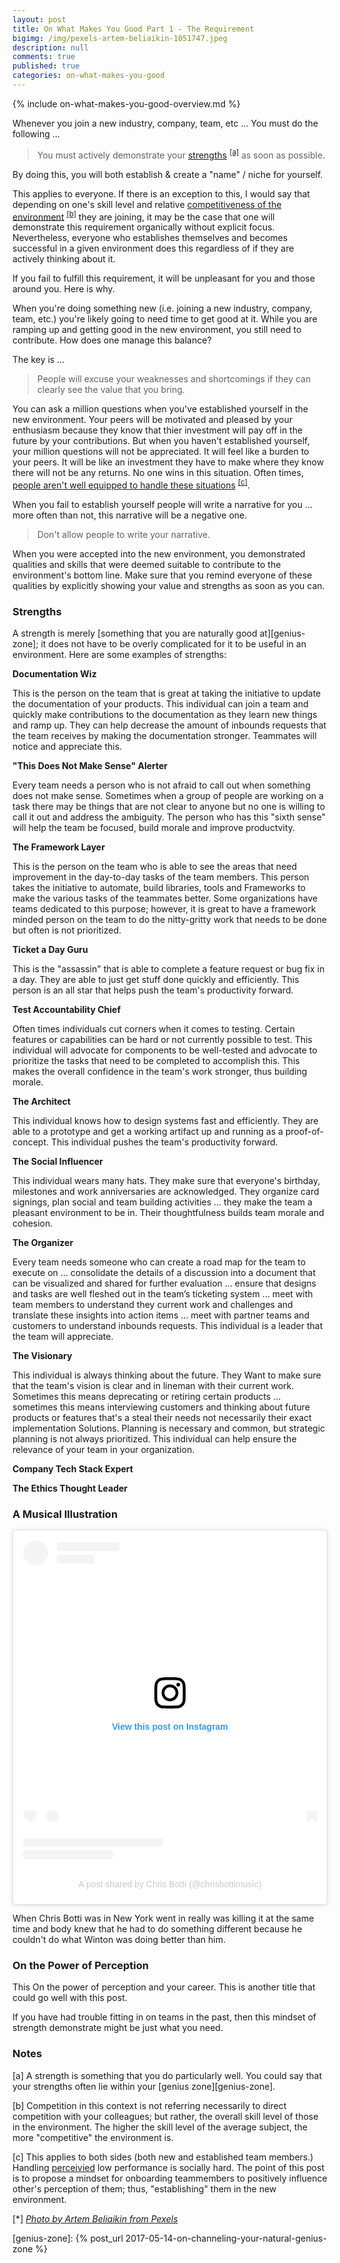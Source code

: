 ```yaml
---
layout: post
title: On What Makes You Good Part 1 - The Requirement
bigimg: /img/pexels-artem-beliaikin-1051747.jpeg
description: null
comments: true
published: true
categories: on-what-makes-you-good
---
```


{% include on-what-makes-you-good-overview.md %}
<br/>

Whenever you join a new industry, company, team, etc ... You must do the following ... 

> You must actively demonstrate your [strengths](#strengths) <sup>[[a]](#strengths)</sup> as soon as possible.

By doing this, you will both establish & create a "name" / niche for yourself.

This applies to everyone.  If there is an exception to this, I would say that depending on one's skill level and relative [competitiveness of the environment](#competitiveness) <sup>[[b]](#competitiveness)</sup> they are joining, it may be the case that one will demonstrate this requirement organically without explicit focus.  Nevertheless, everyone who establishes themselves and becomes successful in a given environment does this regardless of if they are actively thinking about it.

If you fail to fulfill this requirement, it will be unpleasant for you and those around you.  Here is why.

When you're doing something new (i.e. joining a new industry, company, team, etc.) you're likely going to need time to get good at it.  While you are ramping up and getting good in the new environment, you still need to contribute.  How does one manage this balance?

The key is ...
> People will excuse your weaknesses and shortcomings if they can clearly see the value that you bring. 

You can ask a million questions when you've established yourself in the new environment.  Your peers will be motivated and pleased by your enthusiasm because they know that thier investment will pay off in the future by your contributions. But when you haven't established yourself, your million questions will not be appreciated.  It will feel like a burden to your peers.  It will be like an investment they have to make where they know there will not be any returns.  No one wins in this situation.  Often times, [people aren't well equipped to handle these situations](#handling-low-performance) <sup>[[c]](#handling-low-performance)</sup>.

When you fail to establish yourself people will write a narrative for you ... more often than not, this narrative will be a negative one.

> Don't allow people to write your narrative.

When you were accepted into the new environment, you demonstrated qualities and skills that were deemed suitable to contribute to the environment's bottom line.  Make sure that you remind everyone of these qualities by explicitly showing your value and strengths as soon as you can.

### Strengths
A strength is merely [something that you are naturally good at][genius-zone]; it does not have to be overly complicated for it to be useful in an environment.  Here are some examples of strengths:

**Documentation Wiz**

This is the person on the team that is great at taking the initiative to update the documentation of your products.  This individual can join a team and quickly make contributions to the documentation as they learn new things and ramp up.  They can help decrease the amount of inbounds requests that the team receives by making the documentation stronger.  Teammates will notice and appreciate this.

**"This Does Not Make Sense" Alerter**

Every team needs a person who is not afraid to call out when something does not make sense. Sometimes when a group of people are working on a task there may be things that are not clear to anyone but no one is willing to call it out and address the ambiguity. The person who has this "sixth sense" will help the team be focused, build morale and improve productvity.

**The Framework Layer**

 This is the person on the team who is able to see the areas that need improvement in the day-to-day tasks of the team members. This person takes the initiative to automate, build libraries, tools and Frameworks to make the various tasks of the teammates better. Some organizations have teams dedicated to this purpose; however, it is great to have a framework minded person on the team to do the nitty-gritty work that needs to be done but often is not prioritized.

**Ticket a Day Guru**

 This is the "assassin" that is able to complete a feature request or bug fix in a day. They are able to just get stuff done quickly and efficiently. This person is an all star that helps push the team's productivity forward.

**Test Accountability Chief**

Often times individuals cut corners when it comes to testing. Certain features or capabilities can be hard or not currently possible to test.  This individual will advocate for components to be well-tested and advocate to prioritize the tasks that need to be completed to accomplish this.  This makes the overall confidence in the team's work stronger, thus building morale.

**The Architect**

This individual knows how to design systems fast and efficiently. They are able to a prototype and get a working artifact up and running as a proof-of-concept. This individual pushes the team's productivity forward.

**The Social Influencer**

This individual wears many hats. They make sure that everyone's birthday, milestones and work anniversaries are acknowledged.  They organize card signings, plan social and team building activities ... they make the team a pleasant environment to be in.  Their thoughtfulness builds team morale and cohesion.

**The Organizer**

Every team needs someone who can create a road map for the team to execute on  … consolidate the details of a discussion into a document that can be visualized and shared for further evaluation … ensure that designs and tasks are well fleshed out in the team’s ticketing system … meet with team members to understand they current work and challenges and translate these insights into action items … meet with partner teams and customers to understand inbounds requests.  This individual is a leader that the team will appreciate.

**The Visionary**

This individual is always thinking about the future. They Want to make sure that the team's vision is clear and in lineman with their current work. Sometimes this means deprecating or retiring certain products …  sometimes this means interviewing customers and thinking about future products or features that's a steal their needs not necessarily their exact implementation Solutions.  Planning is necessary and common, but strategic planning is not always prioritized.  This individual can help ensure the relevance of your team in your organization.


**Company Tech Stack Expert**

**The Ethics Thought Leader**


### A Musical Illustration

<blockquote class="instagram-media" data-instgrm-permalink="https://www.instagram.com/p/CAcAwJ8AUq_/?utm_source=ig_embed&amp;utm_campaign=loading" data-instgrm-version="14" style=" background:#FFF; border:0; border-radius:3px; box-shadow:0 0 1px 0 rgba(0,0,0,0.5),0 1px 10px 0 rgba(0,0,0,0.15); margin: 1px; max-width:540px; min-width:326px; padding:0; width:99.375%; width:-webkit-calc(100% - 2px); width:calc(100% - 2px);"><div style="padding:16px;"> <a href="https://www.instagram.com/p/CAcAwJ8AUq_/?utm_source=ig_embed&amp;utm_campaign=loading" style=" background:#FFFFFF; line-height:0; padding:0 0; text-align:center; text-decoration:none; width:100%;" target="_blank"> <div style=" display: flex; flex-direction: row; align-items: center;"> <div style="background-color: #F4F4F4; border-radius: 50%; flex-grow: 0; height: 40px; margin-right: 14px; width: 40px;"></div> <div style="display: flex; flex-direction: column; flex-grow: 1; justify-content: center;"> <div style=" background-color: #F4F4F4; border-radius: 4px; flex-grow: 0; height: 14px; margin-bottom: 6px; width: 100px;"></div> <div style=" background-color: #F4F4F4; border-radius: 4px; flex-grow: 0; height: 14px; width: 60px;"></div></div></div><div style="padding: 19% 0;"></div> <div style="display:block; height:50px; margin:0 auto 12px; width:50px;"><svg width="50px" height="50px" viewBox="0 0 60 60" version="1.1" xmlns="https://www.w3.org/2000/svg" xmlns:xlink="https://www.w3.org/1999/xlink"><g stroke="none" stroke-width="1" fill="none" fill-rule="evenodd"><g transform="translate(-511.000000, -20.000000)" fill="#000000"><g><path d="M556.869,30.41 C554.814,30.41 553.148,32.076 553.148,34.131 C553.148,36.186 554.814,37.852 556.869,37.852 C558.924,37.852 560.59,36.186 560.59,34.131 C560.59,32.076 558.924,30.41 556.869,30.41 M541,60.657 C535.114,60.657 530.342,55.887 530.342,50 C530.342,44.114 535.114,39.342 541,39.342 C546.887,39.342 551.658,44.114 551.658,50 C551.658,55.887 546.887,60.657 541,60.657 M541,33.886 C532.1,33.886 524.886,41.1 524.886,50 C524.886,58.899 532.1,66.113 541,66.113 C549.9,66.113 557.115,58.899 557.115,50 C557.115,41.1 549.9,33.886 541,33.886 M565.378,62.101 C565.244,65.022 564.756,66.606 564.346,67.663 C563.803,69.06 563.154,70.057 562.106,71.106 C561.058,72.155 560.06,72.803 558.662,73.347 C557.607,73.757 556.021,74.244 553.102,74.378 C549.944,74.521 548.997,74.552 541,74.552 C533.003,74.552 532.056,74.521 528.898,74.378 C525.979,74.244 524.393,73.757 523.338,73.347 C521.94,72.803 520.942,72.155 519.894,71.106 C518.846,70.057 518.197,69.06 517.654,67.663 C517.244,66.606 516.755,65.022 516.623,62.101 C516.479,58.943 516.448,57.996 516.448,50 C516.448,42.003 516.479,41.056 516.623,37.899 C516.755,34.978 517.244,33.391 517.654,32.338 C518.197,30.938 518.846,29.942 519.894,28.894 C520.942,27.846 521.94,27.196 523.338,26.654 C524.393,26.244 525.979,25.756 528.898,25.623 C532.057,25.479 533.004,25.448 541,25.448 C548.997,25.448 549.943,25.479 553.102,25.623 C556.021,25.756 557.607,26.244 558.662,26.654 C560.06,27.196 561.058,27.846 562.106,28.894 C563.154,29.942 563.803,30.938 564.346,32.338 C564.756,33.391 565.244,34.978 565.378,37.899 C565.522,41.056 565.552,42.003 565.552,50 C565.552,57.996 565.522,58.943 565.378,62.101 M570.82,37.631 C570.674,34.438 570.167,32.258 569.425,30.349 C568.659,28.377 567.633,26.702 565.965,25.035 C564.297,23.368 562.623,22.342 560.652,21.575 C558.743,20.834 556.562,20.326 553.369,20.18 C550.169,20.033 549.148,20 541,20 C532.853,20 531.831,20.033 528.631,20.18 C525.438,20.326 523.257,20.834 521.349,21.575 C519.376,22.342 517.703,23.368 516.035,25.035 C514.368,26.702 513.342,28.377 512.574,30.349 C511.834,32.258 511.326,34.438 511.181,37.631 C511.035,40.831 511,41.851 511,50 C511,58.147 511.035,59.17 511.181,62.369 C511.326,65.562 511.834,67.743 512.574,69.651 C513.342,71.625 514.368,73.296 516.035,74.965 C517.703,76.634 519.376,77.658 521.349,78.425 C523.257,79.167 525.438,79.673 528.631,79.82 C531.831,79.965 532.853,80.001 541,80.001 C549.148,80.001 550.169,79.965 553.369,79.82 C556.562,79.673 558.743,79.167 560.652,78.425 C562.623,77.658 564.297,76.634 565.965,74.965 C567.633,73.296 568.659,71.625 569.425,69.651 C570.167,67.743 570.674,65.562 570.82,62.369 C570.966,59.17 571,58.147 571,50 C571,41.851 570.966,40.831 570.82,37.631"></path></g></g></g></svg></div><div style="padding-top: 8px;"> <div style=" color:#3897f0; font-family:Arial,sans-serif; font-size:14px; font-style:normal; font-weight:550; line-height:18px;">View this post on Instagram</div></div><div style="padding: 12.5% 0;"></div> <div style="display: flex; flex-direction: row; margin-bottom: 14px; align-items: center;"><div> <div style="background-color: #F4F4F4; border-radius: 50%; height: 12.5px; width: 12.5px; transform: translateX(0px) translateY(7px);"></div> <div style="background-color: #F4F4F4; height: 12.5px; transform: rotate(-45deg) translateX(3px) translateY(1px); width: 12.5px; flex-grow: 0; margin-right: 14px; margin-left: 2px;"></div> <div style="background-color: #F4F4F4; border-radius: 50%; height: 12.5px; width: 12.5px; transform: translateX(9px) translateY(-18px);"></div></div><div style="margin-left: 8px;"> <div style=" background-color: #F4F4F4; border-radius: 50%; flex-grow: 0; height: 20px; width: 20px;"></div> <div style=" width: 0; height: 0; border-top: 2px solid transparent; border-left: 6px solid #f4f4f4; border-bottom: 2px solid transparent; transform: translateX(16px) translateY(-4px) rotate(30deg)"></div></div><div style="margin-left: auto;"> <div style=" width: 0px; border-top: 8px solid #F4F4F4; border-right: 8px solid transparent; transform: translateY(16px);"></div> <div style=" background-color: #F4F4F4; flex-grow: 0; height: 12px; width: 16px; transform: translateY(-4px);"></div> <div style=" width: 0; height: 0; border-top: 8px solid #F4F4F4; border-left: 8px solid transparent; transform: translateY(-4px) translateX(8px);"></div></div></div> <div style="display: flex; flex-direction: column; flex-grow: 1; justify-content: center; margin-bottom: 24px;"> <div style=" background-color: #F4F4F4; border-radius: 4px; flex-grow: 0; height: 14px; margin-bottom: 6px; width: 224px;"></div> <div style=" background-color: #F4F4F4; border-radius: 4px; flex-grow: 0; height: 14px; width: 144px;"></div></div></a><p style=" color:#c9c8cd; font-family:Arial,sans-serif; font-size:14px; line-height:17px; margin-bottom:0; margin-top:8px; overflow:hidden; padding:8px 0 7px; text-align:center; text-overflow:ellipsis; white-space:nowrap;"><a href="https://www.instagram.com/p/CAcAwJ8AUq_/?utm_source=ig_embed&amp;utm_campaign=loading" style=" color:#c9c8cd; font-family:Arial,sans-serif; font-size:14px; font-style:normal; font-weight:normal; line-height:17px; text-decoration:none;" target="_blank">A post shared by Chris Botti (@chrisbottimusic)</a></p></div></blockquote> <script async src="//www.instagram.com/embed.js"></script>

When Chris Botti was in New York went in really was killing it at the same time and body knew that he had to do something different because he couldn't do what Winton was doing better than him.



### On the Power of Perception
This On the power of perception and your career. This is another title that could go well with this post.

If you have had trouble fitting in on teams in the past, then this mindset of strength demonstrate might be just what you need.


### Notes
[<a name="strengths">a</a>] A strength is something that you do particularly well.  You could say that your strengths often lie within your [genius zone][genius-zone].

[<a name="competitiveness">b</a>] Competition in this context is not referring necessarily to direct competition with your colleagues; but rather, the overall skill level of those in the environment. The higher the skill level of the average subject, the more "competitive" the environment is. 

[<a name="handling-low-performance">c</a>] This applies to both sides (both new and established team members.)  Handling [perceivied](#on-the-power-of-perception) low performance is socially hard. The point of this post is to propose a mindset for onboarding teammembers to positively influence other's perception of them; thus, "establishing" them in the new environment.

[<a name="handling-low-performance">*</a>] [*Photo by Artem Beliaikin from Pexels*][series-photo]


[series-photo]: https://www.pexels.com/photo/come-in-we-re-awesome-sign-1051747/
[genius-zone]: {% post_url 2017-05-14-on-channeling-your-natural-genius-zone %}